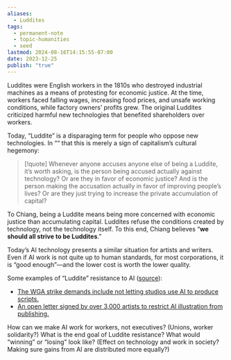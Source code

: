 ```yaml
---
aliases:
  - Luddites
tags:
  - permanent-note
  - topic-humanities
  - seed
lastmod: 2024-08-16T14:15:55-07:00
date: 2023-12-25
publish: "true"
---
```

Luddites were English workers in the 1810s who destroyed industrial machines as a means of protesting for economic justice. At the time, workers faced falling wages, increasing food prices, and unsafe working conditions, while factory owners’ profits grew. The original Luddites criticized harmful new technologies that benefited shareholders over workers.

Today, “Luddite” is a disparaging term for people who oppose new technologies. In ““ that this is merely a sign of capitalism’s cultural hegemony:

>[!quote]
>Whenever anyone accuses anyone else of being a Luddite, it’s worth asking, is the person being accused actually against technology? Or are they in favor of economic justice? And is the person making the accusation actually in favor of improving people’s lives? Or are they just trying to increase the private accumulation of capital?

To Chiang, being a Luddite means being more concerned with economic justice than accumulating capital. Luddites refuse the conditions created by technology, not the technology itself. To this end, Chiang believes “**we should all strive to be Luddites**.”

Today’s AI technology presents a similar situation for artists and writers. Even if AI work is not quite up to human standards, for most corporations, it is “good enough”—and the lower cost is worth the lower quality. 

Some examples of “Luddite” resistance to AI ([source](https://twitter.com/bcmerchant/status/1656755670358847488)):
- [The WGA strike demands include not letting studios use AI to produce scripts.](https://www.latimes.com/business/technology/story/2023-05-11/column-the-writers-strike-is-only-the-beginning-a-rebellion-against-ai-is-underway)
- [An open letter signed by over 3,000 artists to restrict AI illustration from publishing.](https://artisticinquiry.org/ai-open-letter#signature)

How can we make AI work for workers, not executives? (Unions, worker solidarity?) What is the end goal of Luddite resistance? What would “winning” or “losing” look like? (Effect on technology and work in society? Making sure gains from AI are distributed more equally?)